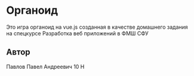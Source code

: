 # Органоид
Это игра органоид на vue.js созданная в качестве домашнего задания на спецкурсе Разработка веб приложений в ФМШ СФУ
## Автор
Павлов Павел Андреевич 10 Н
